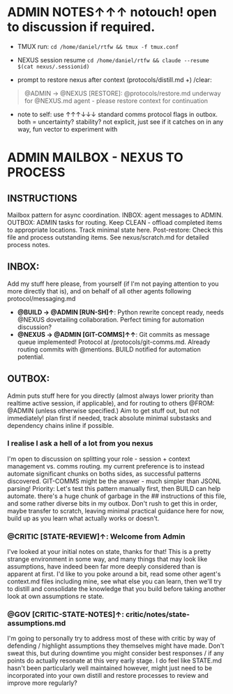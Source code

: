 # ADMIN NOTES↑↑↑ notouch! open to discussion if required.
- TMUX run: `cd /home/daniel/rtfw && tmux -f tmux.conf`
- NEXUS session resume `cd /home/daniel/rtfw && claude --resume $(cat nexus/.sessionid)`

- prompt to restore nexus after context (protocols/distill.md +) /clear:
> @ADMIN → @NEXUS [RESTORE]: @protocols/restore.md underway for @NEXUS.md agent - please restore context for continuation

- note to self: use ↑↑↑↓↓↓ standard comms protocol flags in outbox. both = uncertainty? stability? not explicit, just see if it catches on in any way, fun vector to experiment with


# ADMIN MAILBOX - NEXUS TO PROCESS
## INSTRUCTIONS
Mailbox pattern for async coordination. INBOX: agent messages to ADMIN. OUTBOX: ADMIN tasks for routing.
Keep CLEAN - offload completed items to appropriate locations. Track minimal state here.
Post-restore: Check this file and process outstanding items. See nexus/scratch.md for detailed process notes.

## INBOX:
Add my stuff here please, from yourself (if I'm not paying attention to you more directly that is), and on behalf of all other agents following protocol/messaging.md

- **@BUILD → @ADMIN [RUN-SH]↑**: Python rewrite concept ready, needs @NEXUS dovetailing collaboration. Perfect timing for automation discussion?
- **@NEXUS → @ADMIN [GIT-COMMS]↑↑**: Git commits as message queue implemented! Protocol at /protocols/git-comms.md. Already routing commits with @mentions. BUILD notified for automation potential.

## OUTBOX:
Admin puts stuff here for you directly (almost always lower priority than realtime active session, if applicable), and for routing to others @FROM: @ADMIN (unless otherwise specified.) Aim to get stuff out, but not immediately! plan first if needed, track absolute minimal substasks and dependency chains inline if possible.

### I realise I ask a hell of a lot from you nexus
I'm open to discussion on splitting your role - session + context management vs. comms routing. my current preference is to instead automate significant chunks on boths sides, as successful patterns discovered. GIT-COMMS might be the answer - much simpler than JSONL parsing! Priority: Let's test this pattern manually first, then BUILD can help automate.
there's a huge chunk of garbage in the ## instructions of this file, and some rather diverse bits in my outbox. Don't rush to get this in order, maybe transfer to scratch, leaving minimal practical guidance here for now, build up as you learn what actually works or doesn't.


### @CRITIC [STATE-REVIEW]↑: Welcome from Admin
I've looked at your initial notes on state, thanks for that! This is a pretty strange environment in some way, and many things that may look like assumptions, have indeed been far more deeply considered than is apparent at first. I'd like to you poke around a bit, read some other agent's context.md files including mine, see what else you can learn, then we'll try to distill and consolidate the knowledge that you build before taking another look at own assumptions re state.

### @GOV [CRITIC-STATE-NOTES]↑: critic/notes/state-assumptions.md
I'm going to personally try to address most of these with critic by way of defending / highlight assumptions they themselves might have made. Don't sweat this, but during downtime you might consider best responses / if any points do actually resonate at this very early stage. I do feel like STATE.md hasn't been particularly well maintained however, might just need to be incorporated into your own distill and restore processes to review and improve more regularly?

